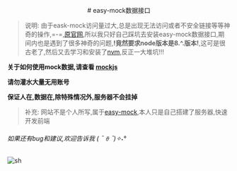 <p align="center">
    # easy-mock数据接口
</p>

> 说明:  由于eask-mock访问量过大,总是出现无法访问或者不安全链接等等神奇的操作,=-=,[原官网](https://www.easy-mock.com/),所以我只好自己踩坑去安装easy-mock数据接口,期间内也是遇到了很多神奇的问题,**!竟然要求node版本是8.^.版本!**,这可是很古老了,然后又去学习和安装了[nvm](https://www.jianshu.com/p/0ffa636a6fe1),反正一大堆坑!!!



**关于如何使用mock数据,请查看 [mockjs](http://mockjs.com/)**



**请勿灌水大量无用账号**



**保证人在,数据在,除特殊情况外,服务器不会挂掉**



> 补充: 网站不是个人所写,属于[easy-mock](https://github.com/easy-mock/easy-mock),本人只是自己搭建了服务器,快速开发前端



###### 如果还有bug和建议,欢迎告诉我  (͏ ˉ ꈊ ˉ)✧˖°

![sh](https://studyit.club/Study/qq.jpg)